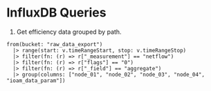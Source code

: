 # InfluxDB Queries

1. Get efficiency data grouped by path.

```
from(bucket: "raw_data_export")
  |> range(start: v.timeRangeStart, stop: v.timeRangeStop)
  |> filter(fn: (r) => r["_measurement"] == "netflow")
  |> filter(fn: (r) => r["flags"] == "0")
  |> filter(fn: (r) => r["_field"] == "aggregate")
  |> group(columns: ["node_01", "node_02", "node_03", "node_04", "ioam_data_param"])
```